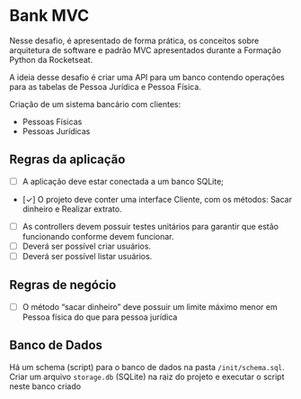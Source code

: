 # Bank MVC

Nesse desafio, é apresentado de forma prática, os conceitos sobre arquitetura de software e padrão MVC apresentados durante a Formação Python da Rocketseat.

A ideia desse desafio é criar uma API para um banco contendo operações para as tabelas de Pessoa Jurídica e Pessoa Física.

Criação de um sistema bancário com clientes:

- Pessoas Físicas
- Pessoas Jurídicas

## Regras da aplicação

- [ ] A aplicação deve estar conectada a um banco SQLite;
- [✓] O projeto deve conter uma interface Cliente, com os métodos: Sacar dinheiro e Realizar extrato.
- [ ] As controllers devem possuir testes unitários para garantir que estão funcionando conforme devem funcionar.
- [ ] Deverá ser possível criar usuários.
- [ ] Deverá ser possível listar usuários.

## Regras de negócio

- [ ] O método “sacar dinheiro” deve possuir um limite máximo menor em Pessoa física do que para pessoa jurídica

## Banco de Dados

Há um schema (script) para o banco de dados na pasta ``/init/schema.sql``. Criar um arquivo ``storage.db`` (SQLite) na raiz do projeto e executar o script neste banco criado